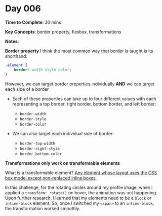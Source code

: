 # Day 006

**Time to Complete**: 30 mins

**Key Concepts**: border property, flexbox, transformations

**Notes**:

**Border property**
I think the most common way that border is taught is its shorthand:

```css
.element {
	border: width style color;
}
```

However, we can target border properties individually **AND** we can target each side of a border

- Each of these properties can take up to four different values with each representing a top border, right border, bottom border, and left border:

  - `border-width`
  - `border-style`
  - `border-color`

- We can also target each individual side of border:
  - `border-top-width`
  - `border-right-style`
  - `border-bottom-color`

**Transformations only work on transformable elements**

What is a transformable element? <a href="https://drafts.csswg.org/css-transforms-1/#terminology">Any element whose layout uses the CSS box model except non-replaced inline boxes</a>.

In this challenge, for the rotating circles around my profile image, when I applied a `transform: rotate()` on hover, the animation was not happening. Upon further research, I learned that my elements need to be a `block` or `inline-block` element. So, once I switched my `<span>` to an `inline-block`, the transformation worked smoothly.

